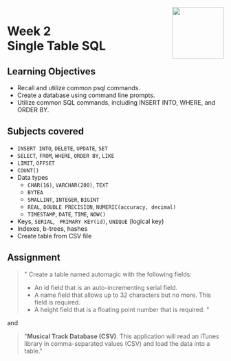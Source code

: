 <a href="../">
  <img src="/img/Database_Design_and_Basic_SQL_in_PostgreSQL_logo.avif" width="120" align="right">
</a>

# Week 2 <br> Single Table SQL

## Learning Objectives
- Recall and utilize common psql commands.
- Create a database using command line prompts.
- Utilize common SQL commands, including INSERT INTO, WHERE, and ORDER BY.

## Subjects covered
- `INSERT INTO`, `DELETE`, `UPDATE`, `SET`
- `SELECT`, `FROM`, `WHERE`, `ORDER BY`, `LIKE`
- `LIMIT`, `OFFSET` 
- `COUNT()`
- Data types
  - `CHAR(16)`, `VARCHAR(200)`, `TEXT`
  - `BYTEA`
  - `SMALLINT`, `INTEGER`, `BIGINT`
  - `REAL`, `DOUBLE PRECISION`, `NUMERIC(accuracy, decimal)`
  - `TIMESTAMP`, `DATE`, `TIME`, `NOW()`
- Keys, `SERIAL`, ` PRIMARY KEY(id)`, `UNIQUE` (logical key)
- Indexes, b-trees, hashes
- Create table from CSV file

## Assignment

>" Create a table named automagic with the following fields: 
>- An id field that is an auto-incrementing serial field. 
>- A name field that allows up to 32 characters but no more. This field is required. 
>- A height field that is a floating point number that is required. "

and

>"**Musical Track Database (CSV)**. This application will read an iTunes library in comma-separated values (CSV) and load the data into a table."
